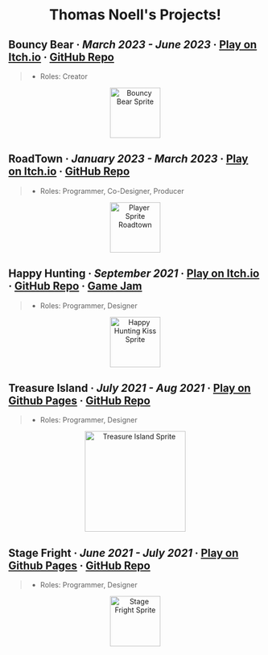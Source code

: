 <h1 align="center">Thomas Noell's Projects!</h1>

<h2>
  <strong>Bouncy Bear</strong> · <em>March 2023 - June 2023</em> · 
  <a href="https://officialthomas.itch.io/bouncybear">Play on Itch.io</a> ·
  <a href="https://github.com/OfficialThomas/Bouncy-Bear-Game">GitHub Repo</a>
</h2>

> - Roles: Creator

<p align="center">
  <img src="Projects_Images\bouncybearscene2" alt="Bouncy Bear Sprite" height="100">
</p>

<h2>
  <strong>RoadTown</strong> · <em>January 2023 - March 2023</em> · 
  <a href="https://officialthomas.itch.io/roadtown-usa">Play on Itch.io</a> ·
  <a href="https://github.com/OfficialThomas/CMPM-171-GROUP-20">GitHub Repo</a>
</h2>

> - Roles: Programmer, Co-Designer, Producer

<p align="center">
  <img src="Projects_Images\roadtownlogo" alt="Player Sprite Roadtown" height="100">
</p>


<h2>
  <strong>Happy Hunting</strong> · <em>September 2021</em> · 
  <a href="https://jonahrobot.itch.io/happyhunting">Play on Itch.io</a> ·
  <a href="https://github.com/OfficialThomas/HappyHunting">GitHub Repo</a> · 
  <a href="https://itch.io/jam/microgame-jam-2021">Game Jam</a>
</h2>

> - Roles: Programmer, Designer

<p align="center">
  <img src="Projects_Images\IArvDQ" alt="Happy Hunting Kiss Sprite" width="100">
</p>

<h2>
  <strong>Treasure Island</strong> · <em>July 2021 - Aug 2021</em> · 
  <a href="https://officialthomas.github.io/Treasure-Island/">Play on Github Pages</a> ·
  <a href="https://github.com/OfficialThomas/Treasure-Island">GitHub Repo</a> 
</h2>

> - Roles: Programmer, Designer

<p align="center">
  <img src="Projects_Images\treasureIslandtitle" alt="Treasure Island Sprite" height="200">
</p>

<h2>
  <strong>Stage Fright</strong> · <em>June 2021 - July 2021</em> · 
  <a href="https://officialthomas.github.io/Stage-Fright/">Play on Github Pages</a> ·
  <a href="https://github.com/OfficialThomas/Stage-Fright?tab=readme-ov-file">GitHub Repo</a> 
</h2>

> - Roles: Programmer, Designer

<p align="center">
  <img src="Projects_Images\stagefrighttitlescreen" alt="Stage Fright Sprite" Height="100">
</p>
